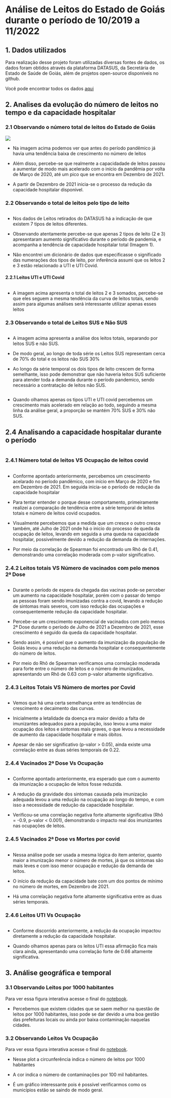# Análise de Leitos do Estado de Goiás durante o período de 10/2019 a 11/2022

## 1. Dados utilizados

Para realização desse projeto foram utilizadas diversas fontes de dados, os dados foram obtidos através da plataforma DATASUS, da Secretária de Estado de Saúde de Goiás, além de projetos open-source disponíveis no github.

Você pode encontrar todos os dados [aqui]()

## 2. Analises da evolução do número de leitos no tempo e da capacidade hospitalar

### 2.1 Observando o número total de leitos do Estado de Goiás

![](images/img_1_leitostotais.png)

- Na imagem acima podemos ver que antes do período pandêmico já havia uma tendência baixa de crescimento no número de leitos

- Além disso, percebe-se que realmente a capacidadade de leitos passou a aumentar de modo mais acelerado com o início da pandêmia por volta de Março de 2020, até um pico que se encontra em Dezembro de 2021.

- A partir de Dezembro de 2021 inicia-se o processo da redução da capacidade hospitalar disponível.

### 2.2 Observando o total de leitos pelo tipo de leito

<img src="images/img_2_leitosportipo.png" title="" alt="" data-align="center">

- Nos dados de Leitos retirados do DATASUS há a indicação de que existem 7 tipos de leitos diferentes.

- Observando atentamente percebe-se que apenas 2 tipos de leito (2 e 3) apresentaram aumento significativo durante o período de pandemia, e acompanha a tendência de capacidade hospitalar total (Imagem 1).

- Não encontrei um dicionário de dados que especificasse o significado das numerações dos tipos de leito, por inferência assumi que os leitos 2 e 3 estão relacionado a UTI e UTI Covid.

#### 2.2.1 Leitos UTI e UTI Covid

<img src="images/img_3_leitosuticovid.png" title="" alt="" data-align="center">

- A imagem acima apresenta o total de leitos 2 e 3 somados, percebe-se que eles seguem a mesma tendência da curva de leitos totais, sendo assim para algumas análises será interessante utilizar apenas esses leitos

### 2.3 Observando o total de Leitos SUS e Não SUS

<img src="images/img_10_leitos-sus-nsus.png" title="" alt="" data-align="center">

- A imagem acima apresenta a análise dos leitos totais, separando por leitos SUS e não SUS.

- De modo geral, ao longo de toda série os Leitos SUS representam cerca de 70% do total e os leitos não SUS 30%

- Ao longo da série temporal os dois tipos de leito crescem de forma semelhante, isso pode demonstrar que não haveria leitos SUS suficiente para atender toda a demanda durante o período pandemico, sendo necessário a contratação de leitos não SUS.

<img src="images/img_10_leitosuti-sus-nsus.png" title="" alt="" data-align="center">

- Quando olhamos apenas os tipos UTI e UTI covid percebemos um crescimento mais acelerado em relação ao todo, seguindo a mesma linha da análise geral, a proporção se mantém 70% SUS e 30% não SUS.

## 2.4 Analisando a capacidade hospitalar durante o período

<img src="images/img_1_leitostotais.png" title="" alt="" data-align="center">

### 2.4.1 Número total de leitos VS Ocupação de leitos covid

<img src="images/img_4_leitosxocupacao.png" title="" alt="" data-align="center">

- Conforme apontado anteriormente, percebemos um crescimento acelarado no período pandêmico, com início em Março de 2020 e fim em Dezembro de 2021. Em seguida inicia-se o período de redução da capacidade hospitalar

- Para tentar entender o porque desse comportamento, primeiramente realizei a comparação de tendência entre a série temporal de leitos totais e número de leitos covid ocupados.

- Visualmente percebemos que a medida que um cresce o outro cresce também, até Julho de 2021 onde há o inicio do processo de queda da ocupação de leitos, levando em seguida a uma queda na capacidade hospitalar, possivelmente devido a redução da demanda de internações.

- Por meio da correlação de Spearman foi encontrado um Rhô de 0.41, demonstrando uma correlação moderada com p-valor significativo.

### 2.4.2 Leitos totais VS Número de vacinados com pelo menos 2ª Dose

<img src="images/img_5_leitosx2dose.png" title="" alt="" data-align="center">

- Durante o período de espera da chegada das vacinas pode-se perceber um aumento na capacidade hospitalar, porém com o passar do tempo as pessoas foram sendo imunizadas contra a covid, levando a redução de sintomas mais severos, com isso redução das ocupações e consequentemente redução da capacidade hospitalar.

- Percebe-se um crescimento exponencial de vacinados com pelo menos 2ª Dose durante o período de Julho de 2021 a Dezembro de 2021, esse crescimento é seguido da queda da capacidade hospitalar.

- Sendo assim, é possível que o aumento da imunização da população de Goiás levou a uma redução na demanda hospitalar e consequentemente do número de leitos.

- Por meio do Rhô de Spearman verificamos uma correlação moderada para forte entre o número de leitos e o número de imunizados, apresentando um Rhô de 0.63 com p-valor altamente significativo.

### 2.4.3 Leitos Totais VS Número de mortes por Covid

<img src="images/img_5_leitosxmortes.png" title="" alt="" data-align="center">

- Vemos que há uma certa semelhança entre as tendências de crescimento e decaimento das curvas.

- Inicialmente a letalidade da doença era maior devido a falta de imunizantes adequados para a população, isso levou a uma maior ocupação dos leitos e sintomas mais graves, o que levou a necessidade de aumento da capacidade hospitalar e mais óbitos.

- Apesar de não ser significativo (p-valor > 0.05), ainda existe uma correlação entre as duas séries temporais de 0.22.

### 2.4.4 Vacinados 2ª Dose Vs Ocupação

<img src="images/img_7_2dosexocupacao.png" title="" alt="" data-align="center">

- Conforme apontado anteriormente, era esperado que com o aumento da imunização a ocupação de leitos fosse reduzida. 

- A redução da gravidade dos sintomas causada pela imunização adequada levou a uma redução na ocupação ao longo do tempo, e com isso a necessidade de redução da capacidade hospitalar.

- Verificou-se uma correlação negativa forte altamente significativa (Rhô = -0.9, p-valor < 0.001), demonstrando o impacto real dos imunizantes nas ocupações de leitos.

### 2.4.5 Vacinados 2ª Dose vs Mortes por covid

<img src="images/img_8_2dosexmortes.png" title="" alt="" data-align="center">

- Nessa análise pode ser usada a mesma lógica do item anterior, quanto maior a imunização menor o número de mortes, já que os sintomas são mais leves e com isso menor ocupação e redução da demanda de leitos.

- O início da redução da capacidade bate com um dos pontos de mínimo no número de mortes, em Dezembro de 2021.

- Há uma correlação negativa forte altamente significativa entre as duas séries temporais.

### 2.4.6 Leitos UTI Vs Ocupação

<img src="images/img_9_leitosutixocupacao.png" title="" alt="" data-align="center">

- Conforme discorrido anteriormente, a redução da ocupação impactou diretamente a redução da capacidade hospitalar.

- Quando olhamos apenas para os leitos UTI essa afirmação fica mais clara ainda, apresentando uma correlação forte de 0.66 altamente significativa.

## 3. Análise geográfica e temporal

### 3.1 Observando Leitos por 1000 habitantes

Para ver essa figura interativa acesse o final do [notebook](leitos_goias.ipynb).

- Percebemos que existem cidades que se saem melhor na questão de leitos por 1000 habitantes, isso pode se dar devido a uma boa gestão das prefeituras locais ou ainda por baixa contaminação naquelas cidades.

### 3.2 Observando Leitos Vs Ocupação

Para ver essa figura interativa acesse o final do [notebook](leitos_goias.ipynb).

- Nesse plot a circunferência indica o número de leitos por 1000 habitantes

- A cor indica o número de contaminações por 100 mil habitantes.

- É um gráfico interessante pois é possível verificarmos como os municípios estão se saindo de modo geral.


